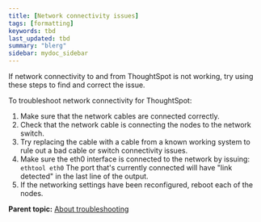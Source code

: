 ```yaml
---
title: [Network connectivity issues]
tags: [formatting]
keywords: tbd
last_updated: tbd
summary: "blerg"
sidebar: mydoc_sidebar
---
```

If network connectivity to and from ThoughtSpot is not working, try using these steps to find and correct the issue.

To troubleshoot network connectivity for ThoughtSpot:

1.   Make sure that the network cables are connected correctly.
2.   Check that the network cable is connecting the nodes to the network switch.
3.   Try replacing the cable with a cable from a known working system to rule out a bad cable or switch connectivity issues.
4.   Make sure the eth0 interface is connected to the network by issuing: `ethtool eth0` The port that's currently connected will have "link detected" in the last line of the output.
5.   If the networking settings have been reconfigured, reboot each of the nodes.

**Parent topic:** [About troubleshooting](../../admin/troubleshooting/troubleshooting_intro.html)
